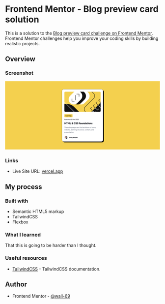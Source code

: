# Frontend Mentor - Blog preview card solution

This is a solution to the [Blog preview card challenge on Frontend Mentor](https://www.frontendmentor.io/challenges/blog-preview-card-ckPaj01IcS). Frontend Mentor challenges help you improve your coding skills by building realistic projects.

## Overview

### Screenshot

![](./screenshot.png)

### Links

- Live Site URL: [vercel.app](https://frontendmaster-blog-card.vercel.app/)

## My process

### Built with

- Semantic HTML5 markup
- TailwindCSS
- Flexbox

### What I learned

That this is going to be harder than I thought.

### Useful resources

- [TailwindCSS](https://www.tailwindcss.com) - TailwindCSS documentation.

## Author

- Frontend Mentor - [@wall-69](https://www.frontendmentor.io/profile/wall-69)
